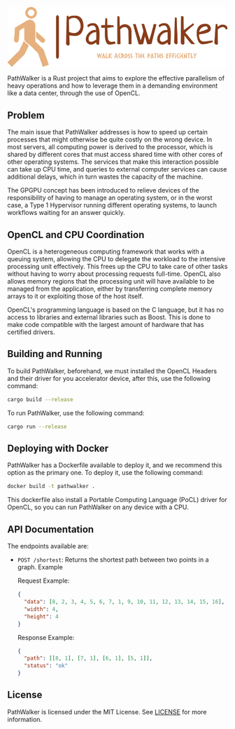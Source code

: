 <p align="center">
  <img src="https://github.com/Neirth/PathWalker/blob/master/assets/logo.svg?raw=true">
</p>

PathWalker is a Rust project that aims to explore the effective parallelism of heavy operations and how to leverage them in a demanding environment like a data center, through the use of OpenCL.

## Problem

The main issue that PathWalker addresses is how to speed up certain processes that might otherwise be quite costly on the wrong device. In most servers, all computing power is derived to the processor, which is shared by different cores that must access shared time with other cores of other operating systems. The services that make this interaction possible can take up CPU time, and queries to external computer services can cause additional delays, which in turn wastes the capacity of the machine.

The GPGPU concept has been introduced to relieve devices of the responsibility of having to manage an operating system, or in the worst case, a Type 1 Hypervisor running different operating systems, to launch workflows waiting for an answer quickly.

## OpenCL and CPU Coordination

OpenCL is a heterogeneous computing framework that works with a queuing system, allowing the CPU to delegate the workload to the intensive processing unit effectively. This frees up the CPU to take care of other tasks without having to worry about processing requests full-time. OpenCL also allows memory regions that the processing unit will have available to be managed from the application, either by transferring complete memory arrays to it or exploiting those of the host itself.

OpenCL's programming language is based on the C language, but it has no access to libraries and external libraries such as Boost. This is done to make code compatible with the largest amount of hardware that has certified drivers.

## Building and Running

To build PathWalker, beforehand, we must installed the OpenCL Headers and their driver for you accelerator device, after this, use the following command:

```bash
cargo build --release
```

To run PathWalker, use the following command:

```bash
cargo run --release
```

## Deploying with Docker

PathWalker has a Dockerfile available to deploy it, and we recommend this option as the primary one. To deploy it, use the following command:

```bash
docker build -t pathwalker .
```

This dockerfile also install a Portable Computing Language (PoCL) driver for OpenCL, so you can run PathWalker on any device with a CPU.

## API Documentation

The endpoints available are:

* `POST /shortest`: Returns the shortest path between two points in a graph. Example

    Request Example:
    ```json
    {
      "data": [8, 2, 3, 4, 5, 6, 7, 1, 9, 10, 11, 12, 13, 14, 15, 16],
      "width": 4,
      "height": 4
    }
    ```
    
    Response Example:
    ```json
    {
      "path": [[8, 1], [7, 1], [6, 1], [5, 1]],
      "status": "ok"
    }
    ```


## License

PathWalker is licensed under the MIT License. See [LICENSE](LICENSE) for more information.